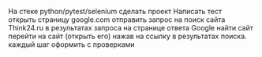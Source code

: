 

На стеке python/pytest/selenium сделать проект
Написать тест  
открыть страницу google.com
отправить запрос на поиск сайта Think24.ru
в результатах запроса на странице ответа Google найти сайт
перейти на сайт (открыть его) нажав на ссылку в результатах поиска.
каждый шаг оформить с проверками
